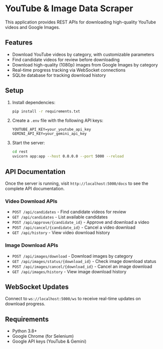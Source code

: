 # YouTube & Image Data Scraper

This application provides REST APIs for downloading high-quality YouTube videos and Google Images.

## Features

- Download YouTube videos by category, with customizable parameters
- Find candidate videos for review before downloading
- Download high-quality (1080p) images from Google Images by category
- Real-time progress tracking via WebSocket connections
- SQLite database for tracking download history

## Setup

1. Install dependencies:

   ```bash
   pip install -r requirements.txt
   ```

2. Create a `.env` file with the following API keys:

   ```
   YOUTUBE_API_KEY=your_youtube_api_key
   GEMINI_API_KEY=your_gemini_api_key
   ```

3. Start the server:
   ```bash
   cd rest
   uvicorn app:app --host 0.0.0.0 --port 5000 --reload
   ```

## API Documentation

Once the server is running, visit `http://localhost:5000/docs` to see the complete API documentation.

### Video Download APIs

- `POST /api/candidates` - Find candidate videos for review
- `GET /api/candidates` - List available candidates
- `POST /api/approve/{candidate_id}` - Approve and download a video
- `POST /api/cancel/{candidate_id}` - Cancel a video download
- `GET /api/history` - View video download history

### Image Download APIs

- `POST /api/images/download` - Download images by category
- `GET /api/images/status/{download_id}` - Check image download status
- `POST /api/images/cancel/{download_id}` - Cancel an image download
- `GET /api/images/history` - View image download history

## WebSocket Updates

Connect to `ws://localhost:5000/ws` to receive real-time updates on download progress.

## Requirements

- Python 3.8+
- Google Chrome (for Selenium)
- Google API keys (YouTube & Gemini)
